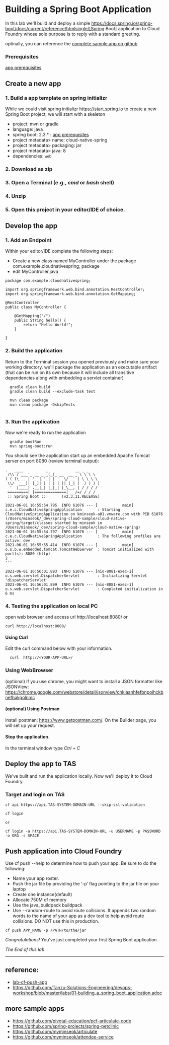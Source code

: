 # Building a Spring Boot Application

In this lab we'll build and deploy a simple https://docs.spring.io/spring-boot/docs/current/reference/htmlsingle/[Spring Boot] application to Cloud Foundry whose sole purpose is to reply with a standard greeting.

optinally, you can reference the [complete sample app on github](https://github.com/myminseok/spring-cloud-sample/tree/master/lab-developing-spring-boot-app/complate)

### Prerequisites
[app prerequisites](lab-prerequisites-app.md)

## Create a new app

### 1. Build a app template on spring initializr 
While we could visit spring initializr https://start.spring.io to create a new Spring Boot project, we will start with a skeleton
- project: mvn or gradle
- language: java
- spring boot: 2.3.* : [app prerequisites](lab-prerequisites-app.md)
- project metadata> name: cloud-native-spring
- project metadata> packaging: jar
- project metadata> java: 8
- dependencies: `web`

### 2. Download as zip 
### 3. Open a Terminal (e.g., _cmd_ or _bash_ shell)
### 4. Unzip 
### 5. Open this project in your editor/IDE of choice.

## Develop the app

### 1. Add an Endpoint
Within your editor/IDE complete the following steps:

- Create a new class named MyController under the package com.example.cloudnativespring;
 package
- edit MyController.java

```
package com.example.cloudnativespring;

import org.springframework.web.bind.annotation.RestController;
import org.springframework.web.bind.annotation.GetMapping;

@RestController
public class MyController {

    @GetMapping("/")
    public String hello() {
        return "Hello World!";
    }

}
```

### 2. Build the application
Return to the Terminal session you opened previously and make sure your working directory.  we'll package the application as an executable artifact (that can be run on its own because it will include all transitive dependencies along with embedding a servlet container)
```
  gradle clean build
  gradle clean build --exclude-task test

  mvn clean package
  mvn clean package -DskipTests
  
```

### 3. Run the application
Now we're ready to run the application
```
  gradle bootRun
  mvn spring-boot:run
```

You should see the application start up an embedded Apache Tomcat server on port 8080 (review terminal output):
```
.   ____          _            __ _ _
 /\\ / ___'_ __ _ _(_)_ __  __ _ \ \ \ \
( ( )\___ | '_ | '_| | '_ \/ _` | \ \ \ \
 \\/  ___)| |_)| | | | | || (_| |  ) ) ) )
  '  |____| .__|_| |_|_| |_\__, | / / / /
 =========|_|==============|___/=/_/_/_/
 :: Spring Boot ::       (v2.3.11.RELEASE)

2021-06-01 16:55:54.795  INFO 61076 --- [           main] c.e.c.CloudNativeSpringApplication       : Starting CloudNativeSpringApplication on kminseok-a01.vmware.com with PID 61076 (/Users/minseok/_dev/spring-cloud-sample/cloud-native-spring/target/classes started by minseok in /Users/minseok/_dev/spring-cloud-sample/cloud-native-spring)
2021-06-01 16:55:54.797  INFO 61076 --- [           main] c.e.c.CloudNativeSpringApplication       : The following profiles are active: dev
2021-06-01 16:55:55.414  INFO 61076 --- [           main] o.s.b.w.embedded.tomcat.TomcatWebServer  : Tomcat initialized with port(s): 8080 (http)
2
'''

2021-06-01 16:56:01.893  INFO 61076 --- [nio-8081-exec-1] o.s.web.servlet.DispatcherServlet        : Initializing Servlet 'dispatcherServlet'
2021-06-01 16:56:01.899  INFO 61076 --- [nio-8081-exec-1] o.s.web.servlet.DispatcherServlet        : Completed initialization in 6 ms

```

### 4. Testing the application on local PC
open web browser and access url http://localhost:8080/
or
```
curl http://localhost:8080/
```


#### Using Curl
Edit the curl command below with your information. 

```
  curl  http://<YOUR-APP-URL>/
```

### Using WebBrowser

(optional)  If you use chrome, you might want to install a JSON formatter like JSONView: https://chrome.google.com/webstore/detail/jsonview/chklaanhfefbnpoihckbnefhakgolnmc

#### (optional) Using Postman
install postman: https://www.getpostman.com/. On the Builder page, you will set up your request.


#### Stop the application. 
In the terminal window type *Ctrl + C*


## Deploy the app to TAS
We've built and run the application locally.  Now we'll deploy it to Cloud Foundry. 

### Target and login on TAS
```
cf api https://api.TAS-SYSTEM-DOMAIN-URL --skip-ssl-validation

cf login

or 

cf login -a https://api.TAS-SYSTEM-DOMAIN-URL -u USERNAME -p PASSWORD -o ORG -s SPACE
```

## Push application into Cloud Foundry
Use cf push --help to determine how to push your app. Be sure to do the following:
- Name your app roster.
- Push the jar file by providing the ‘-p’ flag pointing to the jar file on your laptop
- Create one instance(default)
- Allocate 750M of memory
- Use the java_buildpack buildpack
- Use --random-route to avoid route collisions. It appends two random words to the name of your app as a dev tool to help avoid route collisions. DO NOT use this in production.

```
cf push APP_NAME -p /PATH/to/the/jar 

```
*Congratulations!* You’ve just completed your first Spring Boot application.

*The End of this lab*

---

## reference: 
- [lab-cf-push-app](lab-cf-push-app.md)
- https://github.com/Tanzu-Solutions-Engineering/devops-workshop/blob/master/labs/01-building_a_spring_boot_application.adoc


## more sample apps
- https://github.com/pivotal-education/pcf-articulate-code
- https://github.com/spring-projects/spring-petclinic
- https://github.com/myminseok/articulate
- https://github.com/myminseok/attendee-service
